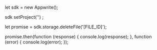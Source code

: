 let sdk = new Appwrite();

sdk
    setProject('')
;

let promise = sdk.storage.deleteFile('[FILE_ID]');

promise.then(function (response) {
    console.log(response);
}, function (error) {
    console.log(error);
});